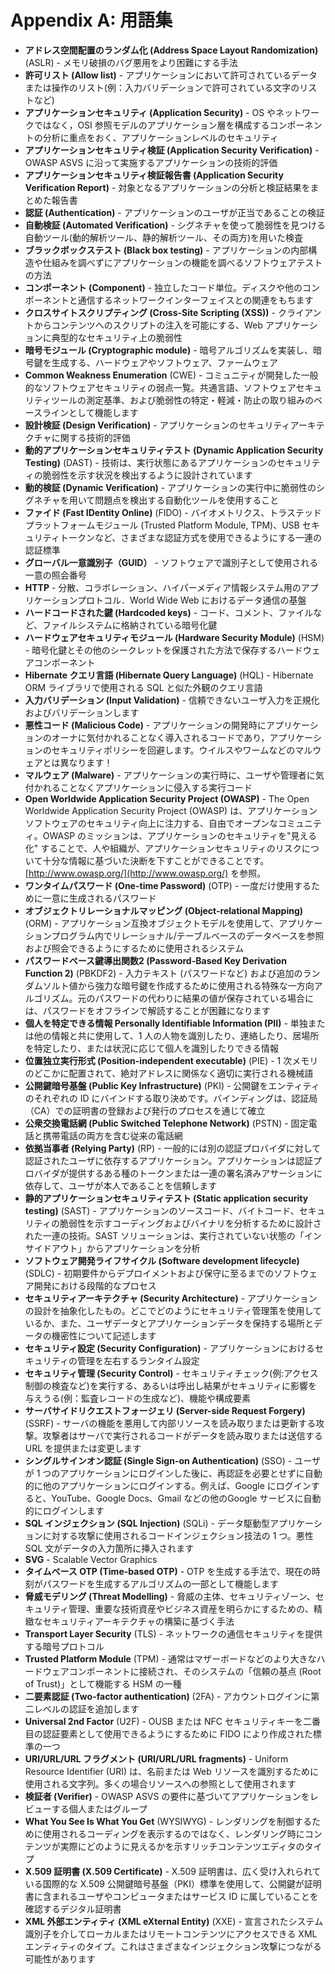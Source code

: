 # Appendix A: 用語集

* **アドレス空間配置のランダム化 (Address Space Layout Randomization)** (ASLR) - メモリ破損のバグ悪用をより困難にする手法
* **許可リスト (Allow list)** - アプリケーションにおいて許可されているデータまたは操作のリスト(例：入力バリデーションで許可されている文字のリストなど)
* **アプリケーションセキュリティ (Application Security)** - OS やネットワークではなく，OSI 参照モデルのアプリケーション層を構成するコンポーネントの分析に重点をおく、アプリケーションレベルのセキュリティ
* **アプリケーションセキュリティ検証 (Application Security Verification)** - OWASP ASVS に沿って実施するアプリケーションの技術的評価
* **アプリケーションセキュリティ検証報告書 (Application Security Verification Report)** - 対象となるアプリケーションの分析と検証結果をまとめた報告書
* **認証 (Authentication)** - アプリケーションのユーザが正当であることの検証
* **自動検証 (Automated Verification)** - シグネチャを使って脆弱性を見つける自動ツール(動的解析ツール、静的解析ツール、その両方)を用いた検査
* **ブラックボックステスト (Black box testing)** - アプリケーションの内部構造や仕組みを調べずにアプリケーションの機能を調べるソフトウェアテストの方法
* **コンポーネント (Component)** - 独立したコード単位。ディスクや他のコンポーネントと通信するネットワークインターフェイスとの関連をもちます
* **クロスサイトスクリプティング (Cross-Site Scripting (XSS))** - クライアントからコンテンツへのスクリプトの注入を可能にする、Web アプリケーションに典型的なセキュリティ上の脆弱性
* **暗号モジュール (Cryptographic module)** - 暗号アルゴリズムを実装し、暗号鍵を生成する、ハードウェアやソフトウェア、ファームウェア
* **Common Weakness Enumeration** (CWE) - コミュニティが開発した一般的なソフトウェアセキュリティの弱点一覧。共通言語、ソフトウェアセキュリティツールの測定基準、および脆弱性の特定・軽減・防止の取り組みのベースラインとして機能します
* **設計検証 (Design Verification)** - アプリケーションのセキュリティアーキテクチャに関する技術的評価
* **動的アプリケーションセキュリティテスト (Dynamic Application Security Testing)** (DAST) - 技術は、実行状態にあるアプリケーションのセキュリティの脆弱性を示す状況を検出するように設計されています
* **動的検証 (Dynamic Verification)** - アプリケーションの実行中に脆弱性のシグネチャを用いて問題点を検出する自動化ツールを使用すること
* **ファイド (Fast IDentity Online)** (FIDO) - バイオメトリクス、トラステッドプラットフォームモジュール (Trusted Platform Module, TPM)、USB セキュリティトークンなど、さまざまな認証方式を使用できるようにする一連の認証標準
* **グローバル一意識別子（GUID）** - ソフトウェアで識別子として使用される一意の照会番号
* **HTTP** - 分散、コラボレーション、ハイパーメディア情報システム用のアプリケーションプロトコル．World Wide Web におけるデータ通信の基盤
* **ハードコードされた鍵 (Hardcoded keys)** - コード、コメント、ファイルなど、ファイルシステムに格納されている暗号化鍵
* **ハードウェアセキュリティモジュール (Hardware Security Module)** (HSM) - 暗号化鍵とその他のシークレットを保護された方法で保存するハードウェアコンポーネント
* **Hibernate クエリ言語 (Hibernate Query Language)** (HQL) - Hibernate ORM ライブラリで使用される SQL と似た外観のクエリ言語 
* **入力バリデーション (Input Validation)** - 信頼できないユーザ入力を正規化およびバリデーションします
* **悪性コード (Malicious Code)** - アプリケーションの開発時にアプリケーションのオーナに気付かれることなく導入されるコードであり，アプリケーションのセキュリティポリシーを回避します。ウイルスやワームなどのマルウェアとは異なります！
* **マルウェア (Malware)** - アプリケーションの実行時に、ユーザや管理者に気付かれることなくアプリケーションに侵入する実行コード
* **Open Worldwide Application Security Project (OWASP)** - The Open Worldwide Application Security Project (OWASP) は、アプリケーションソフトウェアのセキュリティ向上に注力する、自由でオープンなコミュニティ。OWASP のミッションは、アプリケーションのセキュリティを"見える化" することで、人や組織が、アプリケーションセキュリティのリスクについて十分な情報に基づいた決断を下すことができることです。[http://www.owasp.org/](http://www.owasp.org/) を参照。
* **ワンタイムパスワード (One-time Password)** (OTP) - 一度だけ使用するために一意に生成されるパスワード
* **オブジェクトリレーショナルマッピング (Object-relational Mapping)** (ORM) - アプリケーション互換オブジェクトモデルを使用して、アプリケーションプログラム内でリレーショナル/テーブルベースのデータベースを参照および照会できるようにするために使用されるシステム
* **パスワードベース鍵導出関数2 (Password-Based Key Derivation Function 2)** (PBKDF2) - 入力テキスト (パスワードなど) および追加のランダムソルト値から強力な暗号鍵を作成するために使用される特殊な一方向アルゴリズム。元のパスワードの代わりに結果の値が保存されている場合には、パスワードをオフラインで解読することが困難になります
* **個人を特定できる情報 Personally Identifiable Information (PII)** - 単独または他の情報と共に使用して、1 人の人物を識別したり、連絡したり、居場所を特定したり、または状況に応じて個人を識別したりできる情報
* **位置独立実行形式 (Position-independent executable)** (PIE) - 1 次メモリのどこかに配置されて、絶対アドレスに関係なく適切に実行される機械語
* **公開鍵暗号基盤 (Public Key Infrastructure)** (PKI) - 公開鍵をエンティティのそれぞれの ID にバインドする取り決めです。バインディングは、認証局（CA）での証明書の登録および発行のプロセスを通じて確立
* **公衆交換電話網 (Public Switched Telephone Network)** (PSTN) - 固定電話と携帯電話の両方を含む従来の電話網
* **依拠当事者 (Relying Party)** (RP) - 一般的には別の認証プロバイダに対して認証されたユーザに依存するアプリケーション。アプリケーションは認証プロバイダが提供するある種のトークンまたは一連の署名済みアサーションに依存して、ユーザが本人であることを信頼します
* **静的アプリケーションセキュリティテスト (Static application security testing)** (SAST) - アプリケーションのソースコード、バイトコード、セキュリティの脆弱性を示すコーディングおよびバイナリを分析するために設計された一連の技術。SAST ソリューションは、実行されていない状態の「インサイドアウト」からアプリケーションを分析
* **ソフトウェア開発ライフサイクル (Software development lifecycle)** (SDLC) - 初期要件からデプロイメントおよび保守に至るまでのソフトウェア開発における段階的なプロセス
* **セキュリティアーキテクチャ (Security Architecture)** - アプリケーションの設計を抽象化したもの。どこでどのようにセキュリティ管理策を使用しているか、また、ユーザデータとアプリケーションデータを保持する場所とデータの機密性について記述します
* **セキュリティ設定 (Security Configuration)** - アプリケーションにおけるセキュリティの管理を左右するランタイム設定
* **セキュリティ管理 (Security Control)** - セキュリティチェック(例:アクセス制御の検査など)を実行する、あるいは呼出し結果がセキュリティに影響を与えうる(例：監査レコードの生成など)、機能や構成要素
* **サーバサイドリクエストフォージェリ (Server-side Request Forgery)** (SSRF) - サーバの機能を悪用して内部リソースを読み取りまたは更新する攻撃。攻撃者はサーバで実行されるコードがデータを読み取りまたは送信する URL を提供または変更します
* **シングルサインオン認証 (Single Sign-on Authentication)** (SSO) - ユーザが 1 つのアプリケーションにログインした後に、再認証を必要とせずに自動的に他のアプリケーションにログインする。例えば、Google にログインすると、YouTube、Google Docs、Gmail などの他のGoogle サービスに自動的にログインします
* **SQL インジェクション (SQL Injection)** (SQLi) - データ駆動型アプリケーションに対する攻撃に使用されるコードインジェクション技法の 1 つ。悪性 SQL 文がデータの入力箇所に挿入されます
* **SVG** - Scalable Vector Graphics
* **タイムベース OTP (Time-based OTP)** - OTP を生成する手法で、現在の時刻がパスワードを生成するアルゴリズムの一部として機能します
* **脅威モデリング (Threat Modelling)** - 脅威の主体、セキュリティゾーン、セキュリティ管理、重要な技術資産やビジネス資産を明らかにするための、精緻なセキュリティアーキテクチャの構築に基づく手法
* **Transport Layer Security** (TLS) - ネットワークの通信セキュリティを提供する暗号プロトコル
* **Trusted Platform Module** (TPM) - 通常はマザーボードなどのより大きなハードウェアコンポーネントに接続され、そのシステムの「信頼の基点 (Root of Trust)」として機能する HSM の一種
* **二要素認証 (Two-factor authentication)** (2FA) - アカウントログインに第二レベルの認証を追加します
* **Universal 2nd Factor** (U2F) - OUSB または NFC セキュリティキーを二番目の認証要素として使用できるようにするために FIDO により作成された標準の一つ
* **URI/URL/URL フラグメント (URI/URL/URL fragments)** - Uniform Resource Identifier (URI) は、名前または Web リソースを識別するために使用される文字列。多くの場合リソースへの参照として使用されます
* **検証者 (Verifier)** - OWASP ASVS の要件に基づいてアプリケーションをレビューする個人またはグループ
* **What You See Is What You Get** (WYSIWYG) - レンダリングを制御するために使用されるコーディングを表示するのではなく、レンダリング時にコンテンツが実際にどのように見えるかを示すリッチコンテンツエディタのタイプ
* **X.509 証明書 (X.509 Certificate)** - X.509 証明書は、広く受け入れられている国際的な X.509 公開鍵暗号基盤（PKI）標準を使用して、公開鍵が証明書に含まれるユーザやコンピュータまたはサービス ID に属していることを確認するデジタル証明書
* **XML 外部エンティティ (XML eXternal Entity)** (XXE) - 宣言されたシステム識別子を介してローカルまたはリモートコンテンツにアクセスできる XML エンティティのタイプ。これはさまざまなインジェクション攻撃につながる可能性があります
